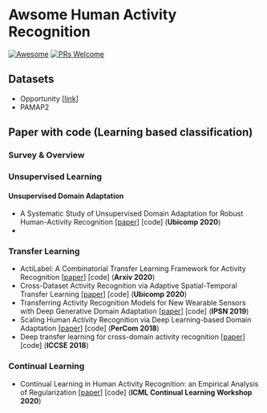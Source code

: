 # Awsome Human Activity Recognition 

[![Awesome](https://awesome.re/badge.svg)](https://awesome.re) [![PRs Welcome](https://img.shields.io/badge/PRs-welcome-brightgreen.svg?style=flat-square)](http://makeapullrequest.com)


## Datasets
- Opportunity [[link](https://archive.ics.uci.edu/ml/datasets/opportunity+activity+recognition#:~:text=Data%20Set%20Information%3A-,The%20OPPORTUNITY%20Dataset%20for%20Human%20Activity%20Recognition%20from%20Wearable%2C%20Object,%2C%20feature%20extraction%2C%20etc)]
- PAMAP2

## Paper with code (Learning based classification)

### Survey & Overview



### Unsupervised Learning

#### Unsupervised Domain Adaptation

- A Systematic Study of Unsupervised Domain Adaptation for Robust Human-Activity Recognition [[paper](https://dl.acm.org/doi/pdf/10.1145/3380985)] [code]  (**Ubicomp 2020**)
- 


### Transfer Learning
- ActiLabel: A Combinatorial Transfer Learning Framework for Activity Recognition [[paper](https://arxiv.org/pdf/2003.07415.pdf)] [code] (**Arxiv 2020**)
- Cross-Dataset Activity Recognition via Adaptive Spatial-Temporal Transfer Learning [[paper](https://dl.acm.org/doi/pdf/10.1145/3369818)] [code] (**Ubicomp 2020**)
- Transferring Activity Recognition Models for New Wearable Sensors with Deep Generative Domain Adaptation [[paper](https://dl.acm.org/doi/pdf/10.1145/3302506.3310391)] [code] (**IPSN 2019**)
- Scaling Human Activity Recognition via Deep Learning-based Domain Adaptation [[paper](https://ieeexplore.ieee.org/stamp/stamp.jsp?tp=&arnumber=8444585)] [code] (**PerCom 2018**)
- Deep transfer learning for cross-domain activity recognition [[paper](https://arxiv.org/pdf/1807.07963.pdf)] [code] (**ICCSE 2018**) 



### Continual Learning
- Continual Learning in Human Activity Recognition: an Empirical Analysis of Regularization [[paper](https://arxiv.org/pdf/2007.03032.pdf)] [code] (**ICML Continual Learning Workshop 2020**)
